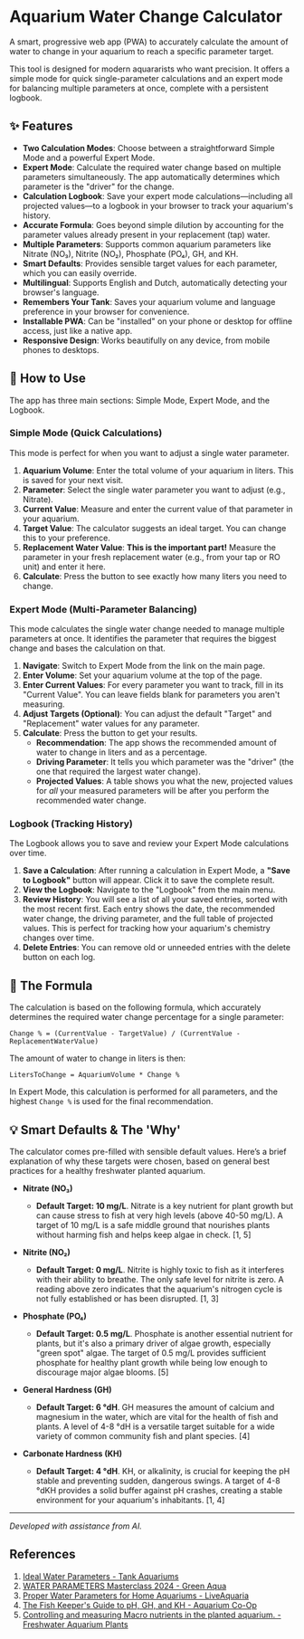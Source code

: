 # Aquarium Water Change Calculator

A smart, progressive web app (PWA) to accurately calculate the amount of water to change in your aquarium to reach a specific parameter target.

This tool is designed for modern aquararists who want precision. It offers a simple mode for quick single-parameter calculations and an expert mode for balancing multiple parameters at once, complete with a persistent logbook.

## ✨ Features

*   **Two Calculation Modes**: Choose between a straightforward Simple Mode and a powerful Expert Mode.
*   **Expert Mode**: Calculate the required water change based on multiple parameters simultaneously. The app automatically determines which parameter is the "driver" for the change.
*   **Calculation Logbook**: Save your expert mode calculations—including all projected values—to a logbook in your browser to track your aquarium's history.
*   **Accurate Formula**: Goes beyond simple dilution by accounting for the parameter values already present in your replacement (tap) water.
*   **Multiple Parameters**: Supports common aquarium parameters like Nitrate (NO₃), Nitrite (NO₂), Phosphate (PO₄), GH, and KH.
*   **Smart Defaults**: Provides sensible target values for each parameter, which you can easily override.
*   **Multilingual**: Supports English and Dutch, automatically detecting your browser's language.
*   **Remembers Your Tank**: Saves your aquarium volume and language preference in your browser for convenience.
*   **Installable PWA**: Can be "installed" on your phone or desktop for offline access, just like a native app.
*   **Responsive Design**: Works beautifully on any device, from mobile phones to desktops.

## 🚀 How to Use

The app has three main sections: Simple Mode, Expert Mode, and the Logbook.

### Simple Mode (Quick Calculations)

This mode is perfect for when you want to adjust a single water parameter.

1.  **Aquarium Volume**: Enter the total volume of your aquarium in liters. This is saved for your next visit.
2.  **Parameter**: Select the single water parameter you want to adjust (e.g., Nitrate).
3.  **Current Value**: Measure and enter the current value of that parameter in your aquarium.
4.  **Target Value**: The calculator suggests an ideal target. You can change this to your preference.
5.  **Replacement Water Value**: **This is the important part!** Measure the parameter in your fresh replacement water (e.g., from your tap or RO unit) and enter it here.
6.  **Calculate**: Press the button to see exactly how many liters you need to change.

### Expert Mode (Multi-Parameter Balancing)

This mode calculates the single water change needed to manage multiple parameters at once. It identifies the parameter that requires the biggest change and bases the calculation on that.

1.  **Navigate**: Switch to Expert Mode from the link on the main page.
2.  **Enter Volume**: Set your aquarium volume at the top of the page.
3.  **Enter Current Values**: For every parameter you want to track, fill in its "Current Value". You can leave fields blank for parameters you aren't measuring.
4.  **Adjust Targets (Optional)**: You can adjust the default "Target" and "Replacement" water values for any parameter.
5.  **Calculate**: Press the button to get your results.
    *   **Recommendation**: The app shows the recommended amount of water to change in liters and as a percentage.
    *   **Driving Parameter**: It tells you which parameter was the "driver" (the one that required the largest water change).
    *   **Projected Values**: A table shows you what the new, projected values for *all* your measured parameters will be after you perform the recommended water change.

### Logbook (Tracking History)

The Logbook allows you to save and review your Expert Mode calculations over time.

1.  **Save a Calculation**: After running a calculation in Expert Mode, a **"Save to Logbook"** button will appear. Click it to save the complete result.
2.  **View the Logbook**: Navigate to the "Logbook" from the main menu.
3.  **Review History**: You will see a list of all your saved entries, sorted with the most recent first. Each entry shows the date, the recommended water change, the driving parameter, and the full table of projected values. This is perfect for tracking how your aquarium's chemistry changes over time.
4.  **Delete Entries**: You can remove old or unneeded entries with the delete button on each log.

## 🧮 The Formula

The calculation is based on the following formula, which accurately determines the required water change percentage for a single parameter:

`Change % = (CurrentValue - TargetValue) / (CurrentValue - ReplacementWaterValue)`

The amount of water to change in liters is then:

`LitersToChange = AquariumVolume * Change %`

In Expert Mode, this calculation is performed for all parameters, and the highest `Change %` is used for the final recommendation.

## 💡 Smart Defaults & The 'Why'

The calculator comes pre-filled with sensible default values. Here’s a brief explanation of why these targets were chosen, based on general best practices for a healthy freshwater planted aquarium.

*   **Nitrate (NO₃)**
    *   **Default Target: 10 mg/L**. Nitrate is a key nutrient for plant growth but can cause stress to fish at very high levels (above 40-50 mg/L). A target of 10 mg/L is a safe middle ground that nourishes plants without harming fish and helps keep algae in check. [1, 5]

*   **Nitrite (NO₂)**
    *   **Default Target: 0 mg/L**. Nitrite is highly toxic to fish as it interferes with their ability to breathe. The only safe level for nitrite is zero. A reading above zero indicates that the aquarium's nitrogen cycle is not fully established or has been disrupted. [1, 3]

*   **Phosphate (PO₄)**
    *   **Default Target: 0.5 mg/L**. Phosphate is another essential nutrient for plants, but it's also a primary driver of algae growth, especially "green spot" algae. The target of 0.5 mg/L provides sufficient phosphate for healthy plant growth while being low enough to discourage major algae blooms. [5]

*   **General Hardness (GH)**
    *   **Default Target: 6 °dH**. GH measures the amount of calcium and magnesium in the water, which are vital for the health of fish and plants. A level of 4-8 °dH is a versatile target suitable for a wide variety of common community fish and plant species. [4]

*   **Carbonate Hardness (KH)**
    *   **Default Target: 4 °dH**. KH, or alkalinity, is crucial for keeping the pH stable and preventing sudden, dangerous swings. A target of 4-8 °dKH provides a solid buffer against pH crashes, creating a stable environment for your aquarium's inhabitants. [1, 4]

---
*Developed with assistance from AI.*

## References
1. [Ideal Water Parameters - Tank Aquariums](https://vertexaisearch.cloud.google.com/grounding-api-redirect/AUZIYQF8HbIdJaOpomfNQ1144gn7k0osf0HGOiGcPFfW-Kh-LCkh87xAykL2f0JOqOIygKOVuAgzmg2iWxkt1BDffnTg2i5q_tOLFDkG7Uy5-i2B6wXPSn5_V12JBDG0pxURhTOcu1bB-_FEni04-jh42eFKttpIJ49Cvwekdl_sHoHXezDJ4Q==)
2. [WATER PARAMETERS Masterclass 2024 - Green Aqua](https://vertexaisearch.cloud.google.com/grounding-api-redirect/AUZIYQHGUHlLV7C9yHziUDaqFA7aPe_WD6Xa6VQgDK-r-lY2gJtb2wB5jhFYd24LVM3KOlggrRc0JAlB1SkuIJLPgd8UwJn5QqfG_MRcUxJqcAm8L6TthoO9Qn54D4CiekJ5PoN0fhJrNVc=)
3. [Proper Water Parameters for Home Aquariums - LiveAquaria](https://vertexaisearch.cloud.google.com/grounding-api-redirect/AUZIYQFdrjioxHglnLCgPIab8NRz1U4NpBxb7rQuK-Z00XpTtv1-kRwKBtc5ION5F0k31C-e82lLkc2_-XQPvnd9w_BdaPYgCj_534LeRVtzHweqIjGosisd9nX4Id-XshmL89xQDAE7lzstn2s=)
4. [The Fish Keeper's Guide to pH, GH, and KH - Aquarium Co-Op](https://vertexaisearch.cloud.google.com/grounding-api-redirect/AUZIYQFCWAf_0wIOddfSm-NrsnfbTbu1B2OPXMvQQADx2gEf3gmPdlkZe73xL2ahiyk1FAzcxdqbCHtaazNbq0qEACqlhd7MavTUNjYoP6Rn4N8kifYejX8ihFQfx92INXyY5mQ3LQw8Y-DO0PyOUyZh7HU=)
5. [Controlling and measuring Macro nutrients in the planted aquarium. - Freshwater Aquarium Plants](https://vertexaisearch.cloud.google.com/grounding-api-redirect/AUZIYQHJ2AsAYOwp-_N71cUSEcQSTpyJQOXjWkPLvNI5i5llTKj9bXMD0iZZXqIz7rbEhEmRWcQ7EGbi9cgzbI8l6etvbKeWMJ9A0H5HaFOQK3x2p724Fu1Z7O1-YYzN-q9jRozP8oGwYSBQFjoSMhPmTO4ztQ==)